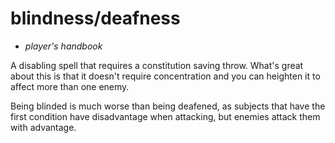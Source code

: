 # <blue>blindness/deafness</blue>

- *player's handbook*

A disabling spell that requires a constitution saving throw. What's great about this is that it doesn't require concentration and you can heighten it to affect more than one enemy.

Being blinded is much worse than being deafened, as subjects that have the first condition have disadvantage when attacking, but enemies attack them with advantage.
